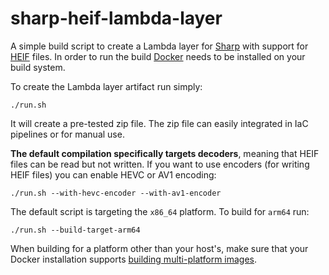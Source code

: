 # sharp-heif-lambda-layer

A simple build script to create a Lambda layer for [Sharp](https://sharp.pixelplumbing.com/) with support for [HEIF](https://en.wikipedia.org/wiki/High_Efficiency_Image_File_Format) files. In order to run the build [Docker](https://www.docker.com/) needs to be installed on your build system.

To create the Lambda layer artifact run simply:

```
./run.sh
```

It will create a pre-tested zip file. The zip file can easily integrated in IaC pipelines or for manual use.

**The default compilation specifically targets decoders**, meaning that HEIF files can be read but not written. If you want to use encoders (for writing HEIF files) you can enable HEVC or AV1 encoding:

```
./run.sh --with-hevc-encoder --with-av1-encoder
```

The default script is targeting the `x86_64` platform. To build for `arm64` run:

```
./run.sh --build-target-arm64
```

When building for a platform other than your host's, make sure that your Docker installation supports [building multi-platform images](https://docs.docker.com/build/building/multi-platform/).
